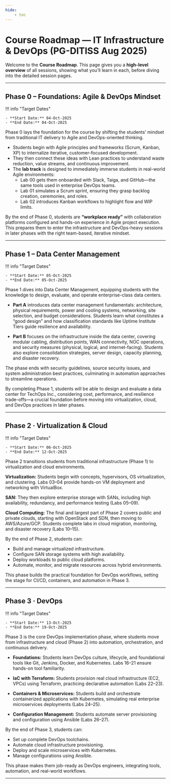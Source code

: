 ```yaml
---
hide:
    - toc
---
```

# Course Roadmap — IT Infrastructure & DevOps (PG-DITISS Aug 2025)

Welcome to the **Course Roadmap**. This page gives you a **high-level overview** of all sessions, showing what you’ll learn in each, before diving into the detailed session pages.

---

## Phase 0 – Foundations: Agile & DevOps Mindset

!!! info "Target Dates"

    - **Start Date:** 04-Oct-2025
    - **End Date:** 04-Oct-2025

Phase 0 lays the foundation for the course by shifting the students’ mindset from traditional IT delivery to Agile and DevOps-oriented thinking.

- Students begin with Agile principles and frameworks (Scrum, Kanban, XP) to internalize iterative, customer-focused development.
- They then connect these ideas with Lean practices to understand waste reduction, value streams, and continuous improvement.
- The **lab track** is designed to immediately immerse students in real-world Agile environments:
    - Lab 00 gets them onboarded with Slack, Taiga, and GitHub—the same tools used in enterprise DevOps teams.
    - Lab 01 simulates a Scrum sprint, ensuring they grasp backlog creation, ceremonies, and roles.
    - Lab 02 introduces Kanban workflows to highlight flow and WIP limits.

By the end of Phase 0, students are **“workplace ready”** with collaboration platforms configured and hands-on experience in Agile project execution. This prepares them to enter the infrastructure and DevOps-heavy sessions in later phases with the right team-based, iterative mindset.

---

## Phase 1 – Data Center Management

!!! info "Target Dates"

    - **Start Date:** 05-Oct-2025
    - **End Date:** 05-Oct-2025


Phase 1 dives into Data Center Management, equipping students with the knowledge to design, evaluate, and operate enterprise-class data centers.

- **Part A** introduces data center management fundamentals: architecture, physical requirements, power and cooling systems, networking, site selection, and budget considerations. Students learn what constitutes a “good design” and how classification standards like Uptime Institute Tiers guide resilience and availability.

- **Part B** focuses on the infrastructure inside the data center, covering modular cabling, distribution points, WAN connectivity, NOC operations, and security measures (physical, logical, and internet-facing). Students also explore consolidation strategies, server design, capacity planning, and disaster recovery.

The phase ends with security guidelines, source security issues, and system administration best practices, culminating in automation approaches to streamline operations.

By completing Phase 1, students will be able to design and evaluate a data center for TechOps Inc., considering cost, performance, and resilience trade-offs—a crucial foundation before moving into virtualization, cloud, and DevOps practices in later phases.

---

## Phase 2 · Virtualization & Cloud

!!! info "Target Dates"

    - **Start Date:** 06-Oct-2025
    - **End Date:** 12-Oct-2025


Phase 2 transitions students from traditional infrastructure (Phase 1) to virtualization and cloud environments.

**Virtualization:** Students begin with concepts, hypervisors, OS virtualization, and clustering. Labs 03–04 provide hands-on VM deployment and networking with VirtualBox.

**SAN:** They then explore enterprise storage with SANs, including high availability, redundancy, and performance testing (Labs 05–09).

**Cloud Computing:** The final and largest part of Phase 2 covers public and private clouds, starting with OpenStack and SDN, then moving to AWS/Azure/GCP. Students complete labs in cloud migration, monitoring, and disaster recovery (Labs 10–15).

By the end of Phase 2, students can:

- Build and manage virtualized infrastructure.
- Configure SAN storage systems with high availability.
- Deploy workloads to public cloud platforms.
- Automate, monitor, and migrate resources across hybrid environments.

This phase builds the practical foundation for DevOps workflows, setting the stage for CI/CD, containers, and automation in Phase 3.

---

## Phase 3 · DevOps

!!! info "Target Dates"

    - **Start Date:** 13-Oct-2025
    - **End Date:** 19-Oct-2025

Phase 3 is the core DevOps implementation phase, where students move from infrastructure and cloud (Phase 2) into automation, orchestration, and continuous delivery.

- **Foundations:** Students learn DevOps culture, lifecycle, and foundational tools like Git, Jenkins, Docker, and Kubernetes. Labs 16–21 ensure hands-on tool familiarity.

- **IaC with Terraform:** Students provision real cloud infrastructure (EC2, VPCs) using Terraform, practicing declarative automation (Labs 22–23).

- **Containers & Microservices:** Students build and orchestrate containerized applications with Kubernetes, simulating real enterprise microservices deployments (Labs 24–25).

- **Configuration Management:** Students automate server provisioning and configuration using Ansible (Labs 26–27).

By the end of Phase 3, students can:

- Set up complete DevOps toolchains.
- Automate cloud infrastructure provisioning.
- Deploy and scale microservices with Kubernetes.
- Manage configurations using Ansible.

This phase makes them job-ready as DevOps engineers, integrating tools, automation, and real-world workflows.

---


